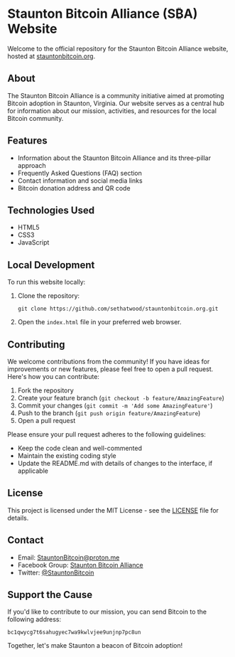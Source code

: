 # Staunton Bitcoin Alliance (S₿A) Website

Welcome to the official repository for the Staunton Bitcoin Alliance website, hosted at [stauntonbitcoin.org](https://stauntonbitcoin.org).

## About

The Staunton Bitcoin Alliance is a community initiative aimed at promoting Bitcoin adoption in Staunton, Virginia. Our website serves as a central hub for information about our mission, activities, and resources for the local Bitcoin community.

## Features

- Information about the Staunton Bitcoin Alliance and its three-pillar approach
- Frequently Asked Questions (FAQ) section
- Contact information and social media links
- Bitcoin donation address and QR code

## Technologies Used

- HTML5
- CSS3
- JavaScript

## Local Development

To run this website locally:

1. Clone the repository:
   ```
   git clone https://github.com/sethatwood/stauntonbitcoin.org.git
   ```
2. Open the `index.html` file in your preferred web browser.

## Contributing

We welcome contributions from the community! If you have ideas for improvements or new features, please feel free to open a pull request. Here's how you can contribute:

1. Fork the repository
2. Create your feature branch (`git checkout -b feature/AmazingFeature`)
3. Commit your changes (`git commit -m 'Add some AmazingFeature'`)
4. Push to the branch (`git push origin feature/AmazingFeature`)
5. Open a pull request

Please ensure your pull request adheres to the following guidelines:
- Keep the code clean and well-commented
- Maintain the existing coding style
- Update the README.md with details of changes to the interface, if applicable

## License

This project is licensed under the MIT License - see the [LICENSE](LICENSE) file for details.

## Contact

- Email: StauntonBitcoin@proton.me
- Facebook Group: [Staunton Bitcoin Alliance](https://www.facebook.com/groups/stauntonbitcoin)
- Twitter: [@StauntonBitcoin](https://twitter.com/StauntonBitcoin)

## Support the Cause

If you'd like to contribute to our mission, you can send Bitcoin to the following address:

`bc1qwycg7t6sahugyec7wa9kwlvjee9unjnp7pc8un`

Together, let's make Staunton a beacon of Bitcoin adoption!

